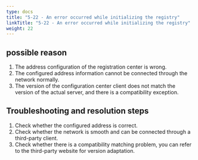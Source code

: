 ```yaml
---
type: docs
title: "5-22 - An error occurred while initializing the registry"
linkTitle: "5-22 - An error occurred while initializing the registry"
weight: 22
---
```



## possible reason

1. The address configuration of the registration center is wrong.
2. The configured address information cannot be connected through the network normally.
3. The version of the configuration center client does not match the version of the actual server, and there is a compatibility exception.

## Troubleshooting and resolution steps

1. Check whether the configured address is correct.
2. Check whether the network is smooth and can be connected through a third-party client.
3. Check whether there is a compatibility matching problem, you can refer to the third-party website for version adaptation.

<p style="margin-top: 3rem;"> </p>